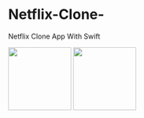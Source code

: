 # Netflix-Clone-
Netflix Clone App With Swift


<img src="https://raw.githubusercontent.com/ElifYu/Netflix-Clone-/main/Netflix%20Clone/Assets.xcassets/image2.imageset/image2.jpg" width="128"/>
<img src="https://raw.githubusercontent.com/ElifYu/Netflix-Clone-/main/Netflix%20Clone/Assets.xcassets/image3.imageset/image3.jpg" width="128"/>



